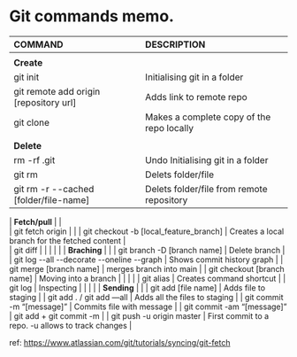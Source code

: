 



# Git commands memo.

| COMMAND                                         | DESCRIPTION                                             |
| :---------------------------------------------- | :------------------------------------------------------ |
|                                                 |                                                         |
| **Create**                                      |                                                         |
| git init                                        | Initialising git in a folder                            |
| git remote add origin [repository url]          | Adds link to remote repo                                |
| git clone                                       | Makes a complete copy of the repo locally               |
|                                                 |                                                         |
| **Delete**                                      |                                                         |   
| rm -rf .git                                     | Undo Initialising git in a folder                       |
| git rm                                          | Delets folder/file                                      |
| git rm -r --cached [folder/file-name]           | Delets folder/file from remote repository               |

| **Fetch/pull**                                  |                                                         |  
| git fetch origin                                |                                                         |
| git checkout -b [local_feature_branch]          | Creates a local branch for the fetched content          |  
| git diff                                        |                                                         |
|                                                 |                                                         |
| **Braching**                                    |                                                         |
| git branch -D [branch name]                     | Delete branch                                           |
| git log --all --decorate --oneline --graph      | Shows commit history graph                              |
| git merge [branch name]                         | merges branch into main                                 |
| git checkout [branch name]                      | Moving into a branch                                    |
|                                                 |                                                         |
| git alias                                       | Creates command shortcut                                |
| git log                                         | Inspecting                                              |
|                                                 |                                                         |
| **Sending**                                     |                                                         |
| git add [file name]                             | Adds file to staging                                    |
| git add . / git add —all                        | Adds all the files to staging                           |
| git commit -m “[message]”                       | Commits file with message                               |
| git commit -am “[message]”                      | git add + git commit -m                                 |
| git  push -u origin master                      | First commit to a repo. -u allows to track changes      |




ref: https://www.atlassian.com/git/tutorials/syncing/git-fetch 